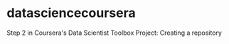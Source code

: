 datasciencecoursera
===================

Step 2 in Coursera's Data Scientist Toolbox Project: Creating a repository
